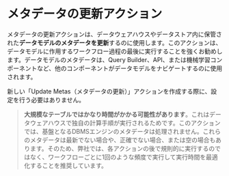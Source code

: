 # メタデータの更新アクション

メタデータの更新アクションは、データウェアハウスやデータストア内に保管された**データモデルのメタデータを更新**するのに使用します。このアクションは、データモデルに作用するワークフロー過程の最後に実行することを強くお勧めします。データモデルのメタデータは、Query Builder、API、または機械学習コンポーネントなど、他のコンポーネントがデータモデルをナビゲートするのに使用されます。


新しい「Update Metas（メタデータの更新）」アクションを作成する際に、設定を行う必要はありません。

> **大規模なテーブルではかなり時間がかかる可能性があります**。これはデータウェアハウスで独自の計算手順が実行されるためです。このアクションでは、基盤となるDBMSエンジンのメタデータは処理されません。これらのメタデータは最新でない場合や、正確でない場合、または空の場合もあります。そのため、弊社では、各アクションの後で規則的に実行するのではなく、ワークフローごとに1回のような頻度で実行して実行時間を最適化することを推奨しています。

